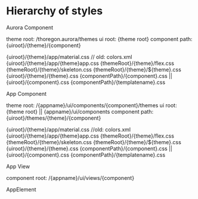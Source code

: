 Hierarchy of styles
===================


Aurora Component

 theme root: /thoregon.aurora/themes
 ui root: {theme root}
 component path: {uiroot}/{theme}/{component}

 {uiroot}/{theme}/app/material.css   // old: colors.xml
 {uiroot}/{theme}/app/{theme}app.css
 {themeRoot}/{theme}/flex.css
 {themeRoot}/{theme}/skeleton.css
 {themeRoot}/{theme}/${theme}.css
 {uiroot}/{theme}/{theme}.css
 {componentPath}/{component}.css || {uiroot}/{component}.css
 {componentPath}/{templatename}.css
  
App Component

 theme root: /{appname}/ui/components/{component}/themes
 ui root: {theme root} || {appname}/ui/components
 component path: {uiroot}/themes/{theme}/{component}

 {uiroot}/{theme}/app/material.css  //old: colors.xml
 {uiroot}/{theme}/app/{theme}app.css
 {themeRoot}/{theme}/flex.css
 {themeRoot}/{theme}/skeleton.css
 {themeRoot}/{theme}/${theme}.css
 {uiroot}/{theme}/{theme}.css
 {componentPath}/{component}.css || {uiroot}/{component}.css
 {componentPath}/{templatename}.css

App View

 component root: /{appname}/ui/views/{component}

AppElement 

